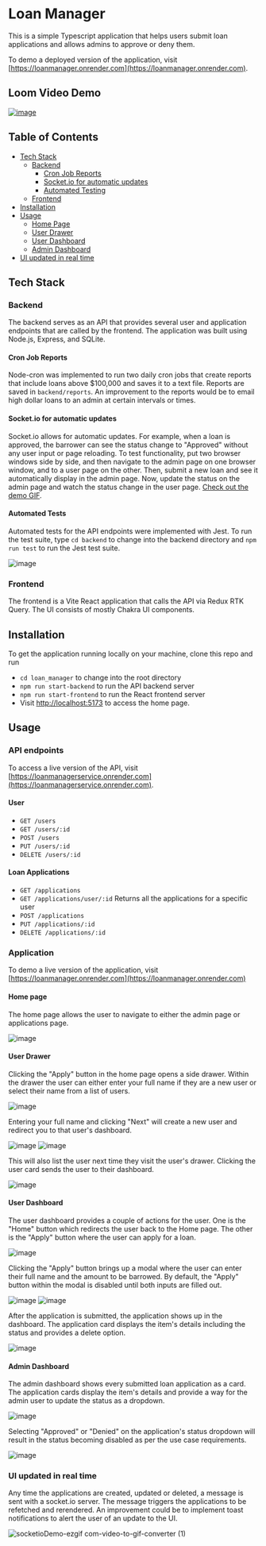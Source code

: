 # Loan Manager
This is a simple Typescript application that helps users submit loan applications and allows admins to approve or deny them.

To demo a deployed version of the application, visit [https://loanmanager.onrender.com](https://loanmanager.onrender.com).

## Loom Video Demo
[![image](https://github.com/gastelumdev/loan_manager/assets/96878603/54a2da06-358d-4d3f-a629-9f548b5f504c)](https://www.loom.com/share/fadbca8981494f03869eec96b2c4de15?sid=d6bfb103-0dbf-4bcf-b8d6-c593e5c9e045)

## Table of Contents
- [Tech Stack](https://github.com/gastelumdev/loan_manager?tab=readme-ov-file#tech-stack)
  - [Backend](https://github.com/gastelumdev/loan_manager?tab=readme-ov-file#backend)
    - [Cron Job Reports](https://github.com/gastelumdev/loan_manager?tab=readme-ov-file#cron-job-reports)
    - [Socket.io for automatic updates](https://github.com/gastelumdev/loan_manager?tab=readme-ov-file#socketio-for-automatic-updates)
    - [Automated Testing](https://github.com/gastelumdev/loan_manager?tab=readme-ov-file#automated-tests)
  - [Frontend](https://github.com/gastelumdev/loan_manager?tab=readme-ov-file#frontend)
- [Installation](https://github.com/gastelumdev/loan_manager?tab=readme-ov-file#installation)
- [Usage](https://github.com/gastelumdev/loan_manager?tab=readme-ov-file#usage)
  - [Home Page](https://github.com/gastelumdev/loan_manager?tab=readme-ov-file#home-page)
  - [User Drawer](https://github.com/gastelumdev/loan_manager?tab=readme-ov-file#user-drawer)
  - [User Dashboard](https://github.com/gastelumdev/loan_manager?tab=readme-ov-file#user-dashboard)
  - [Admin Dashboard](https://github.com/gastelumdev/loan_manager?tab=readme-ov-file#admin-dashboard)
- [UI updated in real time](https://github.com/gastelumdev/loan_manager?tab=readme-ov-file#ui-updated-in-real-time)

## Tech Stack

### Backend
The backend serves as an API that provides several user and application endpoints that are called by the frontend. 
The application was built using Node.js, Express, and SQLite.

#### Cron Job Reports
Node-cron was implemented to run two daily cron jobs that create reports that include loans above $100,000 and saves it to a text file.
Reports are saved in ```backend/reports```. An improvement to the reports would be to email high dollar loans to an admin at certain intervals or 
times.

#### Socket.io for automatic updates
Socket.io allows for automatic updates. For example, when a loan is approved, the barrower can see the status change to "Approved" without
any user input or page reloading. To test functionality, put two browser windows side by side, and then navigate to the admin page on one browser window, and 
to a user page on the other. Then, submit a new loan and see it automatically display in the admin page. Now, update the status on the admin
page and watch the status change in the user page. [Check out the demo GIF](https://github.com/gastelumdev/loan_manager?tab=readme-ov-file#ui-updated-in-real-time).

#### Automated Tests
Automated tests for the API endpoints were implemented with Jest. To run the test suite, type ```cd backend``` to change into the backend directory and ```npm run test```
to run the Jest test suite.

![image](https://github.com/gastelumdev/loan_manager/assets/96878603/271ae469-8cf9-4cda-88fd-50687ad40cfa)


### Frontend
The frontend is a Vite React application that calls the API via Redux RTK Query. The UI consists of mostly Chakra UI components.

## Installation

To get the application running locally on your machine, clone this repo and run 
- ```cd loan_manager``` to change into the root directory
- ```npm run start-backend``` to run the API backend server
- ```npm run start-frontend``` to run the React frontend server
- Visit [http://localhost:5173](http://127.0.0.1:5173) to access the home page.

## Usage

### API endpoints
To access a live version of the API, visit [https://loanmanagerservice.onrender.com](https://loanmanagerservice.onrender.com).

#### User

- ```GET /users```
- ```GET /users/:id```
- ```POST /users```
- ```PUT /users/:id```
- ```DELETE /users/:id```

#### Loan Applications

- ```GET /applications```
- ```GET /applications/user/:id``` Returns all the applications for a specific user
- ```POST /applications```
- ```PUT /applications/:id```
- ```DELETE /applications/:id```

### Application
To demo a live version of the application, visit [https://loanmanager.onrender.com](https://loanmanager.onrender.com)

#### Home page
The home page allows the user to navigate to either the admin page or applications page.

![image](https://github.com/gastelumdev/loan_manager/assets/96878603/e920d3bb-380b-4bce-a066-a08c6826a0f5)

#### User Drawer
Clicking the "Apply" button in the home page opens a side drawer. Within the drawer the user can either enter your
full name if they are a new user or select their name from a list of users.

![image](https://github.com/gastelumdev/loan_manager/assets/96878603/1cd518df-9981-4468-bb5a-dc06930d28b3)

Entering your full name and clicking "Next" will create a new user and redirect you to that user's dashboard.

![image](https://github.com/gastelumdev/loan_manager/assets/96878603/44bfd9c9-0141-4884-a341-a1dfad3e62d3)
![image](https://github.com/gastelumdev/loan_manager/assets/96878603/007642d4-d817-44cd-857c-ffb02454b075)

This will also list the user next time they visit the user's drawer. Clicking the user card sends the user 
to their dashboard.

![image](https://github.com/gastelumdev/loan_manager/assets/96878603/afa7caa9-4e64-42b2-a683-36d0c61f4e55)

#### User Dashboard
The user dashboard provides a couple of actions for the user. One is the "Home" button which redirects the user
back to the Home page. The other is the "Apply" button where the user can apply for a loan.

![image](https://github.com/gastelumdev/loan_manager/assets/96878603/e4ce9fc6-2915-4227-81e3-7d019f914ec5)

Clicking the "Apply" button brings up a modal where the user can enter their full name and the amount to be barrowed.
By default, the "Apply" button within the modal is disabled until both inputs are filled out.

![image](https://github.com/gastelumdev/loan_manager/assets/96878603/82fedf75-a29d-48f2-a2f0-c0e05fb1ee37)
![image](https://github.com/gastelumdev/loan_manager/assets/96878603/97be9ac2-63c3-4134-a516-00b1f8bceb5b)

After the application is submitted, the application shows up in the dashboard. The application card displays the 
item's details including the status and provides a delete option.

![image](https://github.com/gastelumdev/loan_manager/assets/96878603/25a8370d-b080-4e91-b123-67ee80de723d)

#### Admin Dashboard
The admin dashboard shows every submitted loan application as a card. The application cards display the 
item's details and provide a way for the admin user to update the status as a dropdown.

![image](https://github.com/gastelumdev/loan_manager/assets/96878603/cb266d06-5d99-417b-b91e-b85fdd389ceb)

Selecting "Approved" or "Denied" on the application's status dropdown will result in the status becoming disabled 
as per the use case requirements.

![image](https://github.com/gastelumdev/loan_manager/assets/96878603/617772e1-4f0d-4e89-8084-c99293c3c7aa)

### UI updated in real time

Any time the applications are created, updated or deleted, a message is sent with a socket.io server. The message triggers the applications to be 
refetched and rerendered. An improvement could be to implement toast notifications to alert the user of an update to the UI.

![socketioDemo-ezgif com-video-to-gif-converter (1)](https://github.com/gastelumdev/loan_manager/assets/96878603/7c074231-2a52-4064-ab81-214809557530)




















